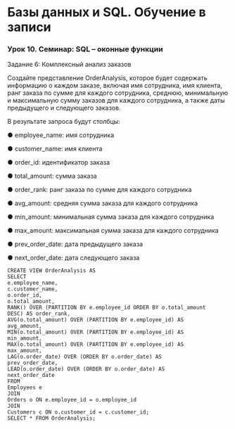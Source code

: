 # Базы данных и SQL. Обучение в записи
### Урок 10. Семинар: SQL – оконные функции



Задание 6: Комплексный анализ заказов

Создайте представление OrderAnalysis, которое будет содержать информацию о
каждом заказе, включая имя сотрудника, имя клиента, ранг заказа по сумме для
каждого сотрудника, среднюю, минимальную и максимальную сумму заказов для
каждого сотрудника, а также даты предыдущего и следующего заказов.

В результате запроса будут столбцы:

● employee_name: имя сотрудника

● customer_name: имя клиента

● order_id: идентификатор заказа

● total_amount: сумма заказа

● order_rank: ранг заказа по сумме для каждого сотрудника

● avg_amount: средняя сумма заказа для каждого сотрудника

● min_amount: минимальная сумма заказа для каждого сотрудника

● max_amount: максимальная сумма заказа для каждого сотрудника

● prev_order_date: дата предыдущего заказа

● next_order_date: дата следующего заказа
```
CREATE VIEW OrderAnalysis AS
SELECT
e.employee_name,
c.customer_name,
o.order_id,
o.total_amount,
RANK() OVER (PARTITION BY e.employee_id ORDER BY o.total_amount
DESC) AS order_rank,
AVG(o.total_amount) OVER (PARTITION BY e.employee_id) AS
avg_amount,
MIN(o.total_amount) OVER (PARTITION BY e.employee_id) AS
min_amount,
MAX(o.total_amount) OVER (PARTITION BY e.employee_id) AS
max_amount,
LAG(o.order_date) OVER (ORDER BY o.order_date) AS
prev_order_date,
LEAD(o.order_date) OVER (ORDER BY o.order_date) AS
next_order_date
FROM
Employees e
JOIN
Orders o ON e.employee_id = o.employee_id
JOIN
Customers c ON o.customer_id = c.customer_id;
SELECT * FROM OrderAnalysis;
```